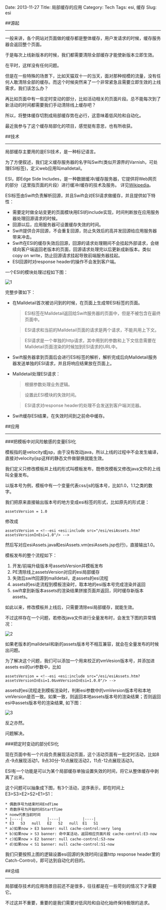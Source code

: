 Date: 2013-11-27
Title: 局部缓存的应用
Category: Tech
Tags: esi, 缓存
Slug: esi

##源起
* * *
一般来讲，各个网站对页面做的缓存都是整体缓存，用户发请求的时候，缓存服务器会返回整个页面。

于是每次上线新版本的时候，我们都需要清除全部缓存才能使新版本立即生效。

在平时，这样没有任何问题。

但是在一些特殊的场景下，比如天猫双十一的当天，面对那种规模的流量，没有任何人敢清除全部的缓存。而这个时候突然来了一个非常紧急且需要立即生效的上线需求，我们该怎么办？

再比如页面中有一些定时变动的部分，比如活动相关的页面片段。总不能每次到了新活动的时间都需要我们手动清除线上缓存吧？

所以，将整体缓存切割成局部缓存势在必行，这意味着低风险和自动化。

最近我参与了这个缓存局部化的项目，感觉挺有意思，也有所收获。

##技术
* * *
局部缓存主要用的是ESI技术，是一种标记语言。

为了方便叙述，我们定义缓存服务器的名字叫Swift(类似开源界的Varnish，可处理ESI标签)，定义web应用叫malldetail。

ESI，即Edge Side Includes，是一种数据缓冲/缓存服务器，它提供将Web网页的部分（这里指页面的片段）进行缓冲/缓存的技术及服务。
详见[Wikipedia](http://en.wikipedia.org/wiki/Edge_Side_Includes)。

ESI标签由Swift负责解析回源，并且Swift会对ESI请求做缓存，并且提供如下特性：
* 需要定时做全站变更的页面模块用ESI的include实现，时间判断放在应用服务器处理回源请求的时候。* 回源以后，应用服务器可设置缓存失效的时间。* Swift提供合并回源，不会重复回源，防止失效后的高并发回源给应用服务器带来冲击。* Swift在ESI的缓存失效后回源，回源的请求处理期间不会挂起外部请求，会继续向客户端返回老版本的页面，回源请求处理完以后更新成新版本。类似copy on write，防止回源请求挂起导致前端服务器挂起。* ESI回源时对response header的操作不会发到客户端。

一个ESI的模块处理过程如下图：

![1](https://lh3.googleusercontent.com/-dquEAiu6EhU/UpMGaPl3_WI/AAAAAAAAAVU/WFTeL1Y0U4Q/s336/esi.png)

完整步骤如下：

* 在Malldetail首次被访问到的时候，在页面上生成带ESI标签的页面。       > ESI标签在Malldetail返回给Swift服务器的页面中，但是不被包含在最终页面中。    
   
   > ESI请求和当前的Malldetail页面的请求是两个请求，不能共用上下文。
      > ESI请求是一个单独的http请求，其中用到的参数和上下文信息需要在Malldetail页面渲染的时候加到ESI请求的URL中。* Swift服务器拿到页面后会进行ESI标签的解析，解析完成后向Malldetail服务器发送单独的ESI请求，并且将响应结果放在页面上。* Malldetail处理ESI请求：   > 根据参数处理业务逻辑。   > 设置此ESI模块的失效时间。   > ESI请求对response header的处理不会发送到客户端浏览器。* Swift缓存ESI结果，在失效时间到之前命中缓存。

##应用
* * *
###把模板中对风险敏感的变量ESI化

模板指的是velocity或jsp，由于没有改动java，所以上线的过程中不会发生编译，直接对velocity/jsp这样的静态文件做替换就能生效。

我们定义只修改模板并上线的形式叫模板发布，既修改模板又修改java文件的上线叫全量发布。

以版本号为例，模板中有一个变量代表css/js的版本号，比如1.0，1.1之类的数字。

我们把原来直接输出版本号的地方变成esi标签的形式，比如原先的形式是：

    assetsVersion = 1.0

修改成

    assetsVersion = <!--esi <esi:include src="/esi/esiAssets.htm?assetsVersionInEsi=1.0"/> -->     然后写对应esiAssets.java和esiAssets.vm(esiAssets.jsp也行)，直接输出1.0。模板发布的整个流程如下：

1. 开发/前端升级版本号assetsVersion并模板发布
2. PE清除线上assetsVersion对应的esi局部缓存
3. 失效后swift回源到malldetail，走assets的esi流程 
4. assets的esi走流程到模板渲染时，取本地的esi版本号完成渲染并返回
5. swift拿到新版本assets的渲染结果拼接页面并返回，同时缓存新版本assets。

如此以来，修改模板并上线后，只需要清除esi局部缓存，就能生效。

不过这样存在一个问题，若修改java文件进行全量发布时，会发生下图的异常情况：

![2](https://lh6.googleusercontent.com/-eiLJKhwtBo0/Uo3FbLIYWXI/AAAAAAAAAUc/om8szAMzow8/s757/Screen%2520Shot%25202013-11-21%2520at%252016.32.59.png)

如果老版本的malldetail和新的assets版本号不相互兼容，就会在全量发布的时候出问题。

为了解决这个问题，我们可以添加一个用来校正的vmVesion版本号，并添加进assets esi的uri参数中，比如
    
    assetsVersion = <!--esi <esi:include src="/esi/esiAssets.htm?assetsVersionInEsi=1.0&vmVersionInEsi=1.0.0"/> -->   

assets的esi流程走到模板渲染时，判断esi参数中的vmVersion版本号和本地vmVersion是否一致。如果一致，则返回本地assets版本号的渲染结果；否则返回esi中assets版本号的渲染结果, 如下图：

![3](https://lh6.googleusercontent.com/-9hAfPlw4jFc/Uo3Hfw3x6eI/AAAAAAAAAVA/ZMjwK49BHMM/s767/Screen%2520Shot%25202013-11-21%2520at%252016.41.37.png)

反之亦然。

问题解决。

###把定时变动的部分ESI化

现在页面中有一个片段负责展现活动页面，这个活动页面有一批定时活动，比如8点-9点展现活动1，9点30分-10点展现活动2，11点-12点展现活动3。

ESI有一个功能是可以为某个局部缓存单独设置失效的时间，将它从整体缓存中剥离了出来。

这个问题可以抽象成下图，有3个活动，逆序表示，即在时间上E3>S3>E2>S2>E1>S1：

    * 偶数序号为结束时间EndTime
	* 奇数序号为开始时间StartTime
	* noew代表当前时间
	* |----|           |----|          |----|
	* E3   S3   null   E2   S2   null  E1   S1
	* a)如果now > E3 banner: null cache-control:very long
	* b)如果now > S3 banner: 命中某活动，返回相应页面片段 cache-control:E3-now
	* c)如果now > E2 banner: null cache-control:S3-now
	* d)如果now < S1 banner: null cache-control:S1-now

我们只要按照上图的逻辑设置esi回源的失效时间(设置http response header里的Catch-Control)，即可达到自动化的目的。

##总结
* * *
局部缓存技术的应用场景目前还不是很多，往往都是在一些苛刻的情况下才需要它。

不过这并不重要，重要的是我们需要对低风险和自动化始终保持极限的追求。












